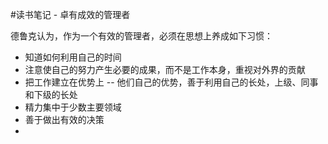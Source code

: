 #读书笔记 - 卓有成效的管理者


德鲁克认为，作为一个有效的管理者，必须在思想上养成如下习惯：
- 知道如何利用自己的时间
- 注意使自己的努力产生必要的成果，而不是工作本身，重视对外界的贡献
- 把工作建立在优势上 -- 他们自己的优势，善于利用自己的长处，上级、同事和下级的长处
- 精力集中于少数主要领域
- 善于做出有效的决策
- 